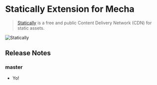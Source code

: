 Statically Extension for Mecha
==============================

> [Statically](https://statically.io) is a free and public Content Delivery Network (CDN) for static assets.

![Statically](https://camo.githubusercontent.com/b7f85e866c2fa51a147ebb8dd768eea2d00d581e/68747470733a2f2f63646e2e737461746963616c6c792e696f2f696d672f737461746963616c6c792e696f2f773d39322f696d616765732f6272616e64696e672f737461746963616c6c792d6d61726b2e706e67)

Release Notes
-------------

### master

 - Yo!
